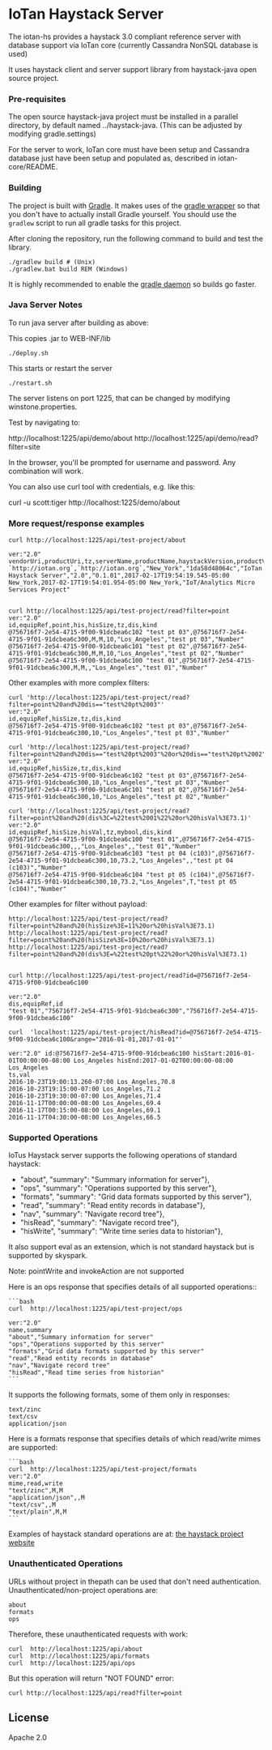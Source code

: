 # IoTan Haystack Server 

The iotan-hs provides a haystack 3.0 compliant reference server with database support
via IoTan core (currently Cassandra NonSQL database is used) 

It uses haystack client and server support library from haystack-java open source project.

### Pre-requisites ###

The open source haystack-java project must be installed in a parallel directory, 
by default named ../haystack-java.
(This can be adjusted by modifying gradle.settings)

For the server to work, IoTan core must have been setup and Cassandra 
database just have been setup and populated as, described in iotan-core/README. 

### Building ###


The project is built with [Gradle](http://gradle.org/). It makes uses of the [gradle wrapper](https://docs.gradle.org/current/userguide/gradle_wrapper.html) so that you don't have to actually install Gradle yourself. You should use the `gradlew` script to run all gradle tasks for this project.

After cloning the repository, run the following command to build and test the library.

    ./gradlew build # (Unix)
    ./gradlew.bat build REM (Windows)

It is highly recommended to enable the [gradle daemon](https://docs.gradle.org/current/userguide/gradle_daemon.html) so builds go faster.

### Java Server Notes

To run java server after building as above:

This copies .jar to WEB-INF/lib

    ./deploy.sh
    
This starts or restart the server

    ./restart.sh

The server listens on port 1225, that can be changed by modifying winstone.properties.

Test by navigating to:

http://localhost:1225/api/demo/about
http://localhost:1225/api/demo/read?filter=site

In the browser, you'll be prompted for username and password. Any combination will work.

You can also use curl tool with credentials, e.g. like this:

curl -u scott:tiger http://localhost:1225/demo/about

### More request/response examples

    curl http://localhost:1225/api/test-project/about
    
    ver:"2.0"
    vendorUri,productUri,tz,serverName,productName,haystackVersion,productVersion,serverTime,serverBootTime,vendorName
    `http://iotan.org`,`http://iotan.org`,"New_York","1da58d48064c","IoTan Haystack Server","2.0","0.1.01",2017-02-17T19:54:19.545-05:00 New_York,2017-02-17T19:54:01.954-05:00 New_York,"IoT/Analytics Micro Services Project"


    curl http://localhost:1225/api/test-project/read?filter=point
    ver:"2.0"
    id,equipRef,point,his,hisSize,tz,dis,kind
    @756716f7-2e54-4715-9f00-91dcbea6c102 "test pt 03",@756716f7-2e54-4715-9f01-91dcbea6c300,M,M,10,"Los_Angeles","test pt 03","Number"
    @756716f7-2e54-4715-9f00-91dcbea6c101 "test pt 02",@756716f7-2e54-4715-9f01-91dcbea6c300,M,M,10,"Los_Angeles","test pt 02","Number"
    @756716f7-2e54-4715-9f00-91dcbea6c100 "test 01",@756716f7-2e54-4715-9f01-91dcbea6c300,M,M,,"Los_Angeles","test 01","Number"

Other examples with more complex filters:

    curl 'http://localhost:1225/api/test-project/read?filter=point%20and%20dis=="test%20pt%2003"'
    ver:"2.0"
    id,equipRef,hisSize,tz,dis,kind
    @756716f7-2e54-4715-9f00-91dcbea6c102 "test pt 03",@756716f7-2e54-4715-9f01-91dcbea6c300,10,"Los_Angeles","test pt 03","Number"

    curl 'http://localhost:1225/api/test-project/read?filter=point%20and%20dis=="test%20pt%2003"%20or%20dis=="test%20pt%2002"'
    ver:"2.0"
    id,equipRef,hisSize,tz,dis,kind
    @756716f7-2e54-4715-9f00-91dcbea6c102 "test pt 03",@756716f7-2e54-4715-9f01-91dcbea6c300,10,"Los_Angeles","test pt 03","Number"
    @756716f7-2e54-4715-9f00-91dcbea6c101 "test pt 02",@756716f7-2e54-4715-9f01-91dcbea6c300,10,"Los_Angeles","test pt 02","Number"

    curl 'http://localhost:1225/api/test-project/read?filter=point%20and%20(dis%3C=%22test%2001%22%20or%20hisVal%3E73.1)'
    ver:"2.0"
    id,equipRef,hisSize,hisVal,tz,mybool,dis,kind
    @756716f7-2e54-4715-9f00-91dcbea6c100 "test 01",@756716f7-2e54-4715-9f01-91dcbea6c300,,,"Los_Angeles",,"test 01","Number"
    @756716f7-2e54-4715-9f00-91dcbea6c103 "test pt 04 (c103)",@756716f7-2e54-4715-9f01-91dcbea6c300,10,73.2,"Los_Angeles",,"test pt 04 (c103)","Number"
    @756716f7-2e54-4715-9f00-91dcbea6c104 "test pt 05 (c104)",@756716f7-2e54-4715-9f01-91dcbea6c300,10,73.2,"Los_Angeles",T,"test pt 05 (c104)","Number"

Other examples for filter without payload:

    http://localhost:1225/api/test-project/read?filter=point%20and%20(hisSize%3E=11%20or%20hisVal%3E73.1)
    http://localhost:1225/api/test-project/read?filter=point%20and%20(hisSize%3E=10%20or%20hisVal%3E73.1)
    http://localhost:1225/api/test-project/read?filter=point%20and%20(dis%3E=%22test%20pt%22%20or%20hisVal%3E73.1)


    curl http://localhost:1225/api/test-project/read?id=@756716f7-2e54-4715-9f00-91dcbea6c100
    
    ver:"2.0"
    dis,equipRef,id
    "test 01","756716f7-2e54-4715-9f01-91dcbea6c300","756716f7-2e54-4715-9f00-91dcbea6c100"

    curl  'localhost:1225/api/test-project/hisRead?id=@756716f7-2e54-4715-9f00-91dcbea6c100&range="2016-01-01,2017-01-01"'
    
    ver:"2.0" id:@756716f7-2e54-4715-9f00-91dcbea6c100 hisStart:2016-01-01T00:00:00-08:00 Los_Angeles hisEnd:2017-01-02T00:00:00-08:00 Los_Angeles
    ts,val
    2016-10-23T19:00:13.260-07:00 Los_Angeles,70.8
    2016-10-23T19:15:00-07:00 Los_Angeles,71.2
    2016-10-23T19:30:00-07:00 Los_Angeles,71.4
    2016-11-17T00:00:00-08:00 Los_Angeles,69.4
    2016-11-17T00:15:00-08:00 Los_Angeles,69.1
    2016-11-17T04:30:00-08:00 Los_Angeles,66.5

### Supported Operations


IoTus Haystack server supports the following operations of standard haystack:

* "about", "summary": "Summary information for server"},
* "ops", "summary": "Operations supported by this server"},
* "formats", "summary": "Grid data formats supported by this server"},
* "read", "summary": "Read entity records in database"},
* "nav", "summary": "Navigate record tree"},
* "hisRead", "summary": "Navigate record tree"},
* "hisWrite", "summary": "Write time series data to historian"},

It also support eval as an extension, which is not standard haystack but is supported by skyspark.

Note: pointWrite and invokeAction are not supported

Here is an ops response that specifies details of all supported operations::

    ```bash
    curl  http://localhost:1225/api/test-project/ops
    
    ver:"2.0"
    name,summary
    "about","Summary information for server"
    "ops","Operations supported by this server"
    "formats","Grid data formats supported by this server"
    "read","Read entity records in database"
    "nav","Navigate record tree"
    "hisRead","Read time series from historian"
    ```
    
It supports the following formats, some of them only in responses:

    text/zinc
    text/csv
    application/json
    
    
Here is a formats response that specifies details of which read/write mimes are supported:
    
    ```bash
    curl  http://localhost:1225/api/test-project/formats
    ver:"2.0"
    mime,read,write
    "text/zinc",M,M
    "application/json",,M
    "text/csv",,M
    "text/plain",M,M
    ```


Examples of haystack standard operations are at:
  [the haystack project website](http://project-haystack.org/doc)

### Unauthenticated Operations

URLs without project in thepath can be used that don't need authentication.
Unauthenticated/non-project operations are:

    about
    formats
    ops

  
Therefore, these unauthenticated requests with work:

    curl  http://localhost:1225/api/about
    curl  http://localhost:1225/api/formats
    curl  http://localhost:1225/api/ops

But this operation will return "NOT FOUND" error:

    curl http://localhost:1225/api/read?filter=point

  
## License
  
  Apache 2.0
